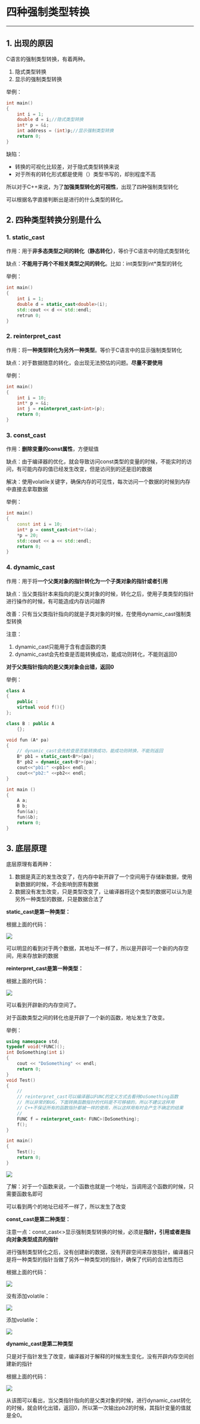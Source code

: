 # 四种强制类型转换

---------------

## 1. 出现的原因

C语言的强制类型转换，有着两种。

1. 隐式类型转换
2. 显示的强制类型转换

举例：

``` c++
int main()
{
    int i = 1;
    double d = i;//隐式类型转换
    int* p = &i;
    int address = (int)p;//显示强制类型转换
    return 0;
}
```

缺陷：

- 转换的可视化比较差，对于隐式类型转换来说
- 对于所有的转化形式都是使用（）类型书写的，却别程度不高

所以对于C++来说，为了**加强类型转化的可视性**，出现了四种强制类型转化

可以根据名字直接判断出是进行的什么类型的转化。

## 2. 四种类型转换分别是什么

### 1. static_cast

作用：用于**非多态类型之间的转化（静态转化）**，等价于C语言中的隐式类型转化

缺点：**不能用于两个不相关类型之间的转化**。比如：int类型到int*类型的转化

举例：

``` c++
int main()
{
    int i = 1;
    double d = static_cast<double>(i);
    std::cout << d << std::endl;
    retrun 0;
}
```

### 2. reinterpret_cast

作用：将**一种类型转化为另外一种类型**。等价于C语言中的显示强制类型转化

缺点：对于数据随意的转化，会出现无法预估的问题。**尽量不要使用**

举例：

``` c++
int main()
{
    int i = 10;
    int* p = &i;
    int j = reinterpret_cast<int>(p);
    return 0;
}
```

### 3. const_cast

作用：**删除变量的const属性**，方便赋值

缺点：由于编译器的优化，就会导致访问const类型的变量的时候，不能实时的访问，有可能内存的值已经发生改变，但是访问到的还是旧的数据

解决：使用volatile关键字，确保内存的可见性，每次访问一个数据的时候到内存中直接去拿取数据

举例：

``` c++
int main()
{
    const int i = 10;
    int* p = const_cast<int*>(&a);
    *p = 20;
    std::cout << a << std::endl;
    return 0;
}
```

### 4. dynamic_cast

作用：用于将**一个父类对象的指针转化为一个子类对象的指针或者引用**

缺点：当父类指针本来指向的是父类对象的时候，转化之后，使用子类类型的指针进行操作的时候，有可能造成内存访问越界

改善：只有当父类指针指向的就是子类对象的时候，在使用dynamic_cast强制类型转换

注意：

1. dynamic_cast只能用于含有虚函数的类
2. dynamic_cast会先检查是否能转换成功，能成功则转化，不能则返回0

**对于父类指针指向的是父类对象会出错，返回0**

举例：

``` c++
class A
{
    public :
    virtual void f(){}
};

class B : public A
    {};

void fun (A* pa)
{
    // dynamic_cast会先检查是否能转换成功，能成功则转换，不能则返回
    B* pb1 = static_cast<B*>(pa);
    B* pb2 = dynamic_cast<B*>(pa);
    cout<<"pb1:" <<pb1<< endl;
    cout<<"pb2:" <<pb2<< endl;
}

int main ()
{
    A a;
    B b;
    fun(&a);
    fun(&b);
    return 0;
}
```



## 3. 底层原理

底层原理有着两种：

1. 数据是真正的发生改变了，在内存中新开辟了一个空间用于存储新数据，使用新数据的时候，不会影响到原有数据
2. 数据没有发生改变，只是类型改变了，让编译器将这个类型的数据可以认为是另外一种类型的数据，只是数据合法了

**static_cast是第一种类型：**

根据上面的代码：

![](https://ykitty.oss-cn-beijing.aliyuncs.com/photo/C%2B%2B/cast%EF%BC%8C%E5%BC%BA%E5%88%B6%E7%B1%BB%E5%9E%8B%E8%BD%AC%E6%8D%A2/static_cast.png)

可以明显的看到对于两个数据，其地址不一样了，所以是开辟可一个新的内存空间，用来存放新的数据



**reinterpret_cast是第一种类型：**

根据上面的代码：

![](https://ykitty.oss-cn-beijing.aliyuncs.com/photo/C%2B%2B/cast%EF%BC%8C%E5%BC%BA%E5%88%B6%E7%B1%BB%E5%9E%8B%E8%BD%AC%E6%8D%A2/reinterpret_cast.png)

可以看到开辟新的内存空间了。

对于函数类型之间的转化也是开辟了一个新的函数，地址发生了改变。

举例：

``` c++
using namespace std;
typedef void(*FUNC)();
int DoSomething(int i)
{
	cout << "DoSomething" << endl;
	return 0;
}
void Test()
{
	//
	// reinterpret_cast可以编译器以FUNC的定义方式去看待DoSomething函数
	// 所以非常的BUG，下面转换函数指针的代码是不可移植的，所以不建议这样用
	// C++不保证所有的函数指针都被一样的使用，所以这样用有时会产生不确定的结果
	//
	FUNC f = reinterpret_cast< FUNC>(DoSomething);
	f();
}

int main()
{
	Test();
	return 0;
}
```

![](https://ykitty.oss-cn-beijing.aliyuncs.com/photo/C%2B%2B/cast%EF%BC%8C%E5%BC%BA%E5%88%B6%E7%B1%BB%E5%9E%8B%E8%BD%AC%E6%8D%A2/reinterpret_cast%20function.png)

了解：对于一个函数来说，一个函数也就是一个地址，当调用这个函数的时候，只需要函数名即可

可以看到两个的地址已经不一样了，所以发生了改变



**const_cast是第二种类型：**

注意一点：const_cast<>显示强制类型转换的时候，必须是**指针，引用或者是指向对象类型成员的指针**

进行强制类型转化之后，没有创建新的数据，没有开辟空间来存放指针，编译器只是将一种类型的指针当做了另外一种类型对的指针，确保了代码的合法性而已

根据上面的代码：

![](https://ykitty.oss-cn-beijing.aliyuncs.com/photo/C%2B%2B/cast%EF%BC%8C%E5%BC%BA%E5%88%B6%E7%B1%BB%E5%9E%8B%E8%BD%AC%E6%8D%A2/const_cast.png)

没有添加volatile：

![](https://ykitty.oss-cn-beijing.aliyuncs.com/photo/C%2B%2B/cast%EF%BC%8C%E5%BC%BA%E5%88%B6%E7%B1%BB%E5%9E%8B%E8%BD%AC%E6%8D%A2/not%20volatile.png)

添加volatile：

![](https://ykitty.oss-cn-beijing.aliyuncs.com/photo/C%2B%2B/cast%EF%BC%8C%E5%BC%BA%E5%88%B6%E7%B1%BB%E5%9E%8B%E8%BD%AC%E6%8D%A2/const_cast%20have%20volatile.png)



**dynamic_cast是第二种类型**

只是对于指针发生了改变，编译器对于解释的时候发生变化，没有开辟内存空间创建新的指针

根据上面的代码：

![](https://ykitty.oss-cn-beijing.aliyuncs.com/photo/C%2B%2B/cast%EF%BC%8C%E5%BC%BA%E5%88%B6%E7%B1%BB%E5%9E%8B%E8%BD%AC%E6%8D%A2/dynamic_cast.png)

从该图可以看出，当父类指针指向的是父类对象的时候，进行dynamic_cast转化的时候，就会转化出错，返回0，所以第一次输出pb2的时候，其指针变量的值就是全0。 







